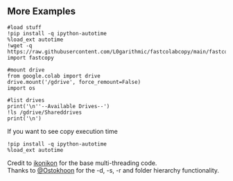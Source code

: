 ## More Examples
```
#load stuff
!pip install -q ipython-autotime
%load_ext autotime
!wget -q https://raw.githubusercontent.com/L0garithmic/fastcolabcopy/main/fastcopy.py
import fastcopy

#mount drive
from google.colab import drive
drive.mount('/gdrive', force_remount=False)
import os

#list drives
print('\n''--Available Drives--')
!ls /gdrive/Shareddrives
print('\n')

```
If you want to see copy execution time
```
!pip install -q ipython-autotime
%load_ext autotime
```


Credit to [ikonikon](https://github.com/ikonikon/fast-copy) for the base multi-threading code.   
Thanks to [@Ostokhoon](https://www.freelancer.com/u/Ostokhoon) for the -d, -s, -r and folder hierarchy functionality.

